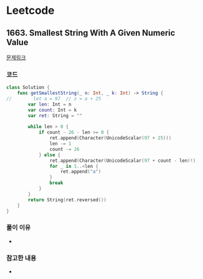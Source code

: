 # Leetcode

## 1663. Smallest String With A Given Numeric Value


[문제링크](https://leetcode.com/problems/smallest-string-with-a-given-numeric-value/)


### 코드

```swift
class Solution {
    func getSmallestString(_ n: Int, _ k: Int) -> String {
//        let a = 97  // z = a + 25
        var len: Int = n
        var count: Int = k
        var ret: String = ""
        
        while len > 0 {
            if count - 26 - len >= 0 {
                ret.append(Character(UnicodeScalar(97 + 25)))
                len -= 1
                count -= 26
            } else {
                ret.append(Character(UnicodeScalar(97 + count - len)!))
                for _ in 1..<len {
                    ret.append("a")
                }
                break
            }
        }
        return String(ret.reversed())
    }
}
```

### 풀이 이유
-

### 참고한 내용
- 